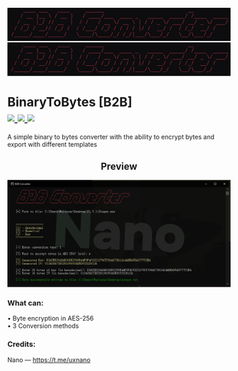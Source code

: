 <p align="center">
  <img alt="btb-logo" src="./Images/btb-logo.png#gh-dark-mode-only" width="1000" />
   <img alt="btb-logo" src="./Images/btb-logo.png#gh-light-mode-only" width="1000" />
</p>

# BinaryToBytes [B2B] <br /> <a href="https://github.com/bytenano/BinaryToBytes-B2B/releases/latest"> <img src="https://img.shields.io/github/v/release/bytenano/BinaryToBytes-B2B"></img> </a> <a href="#"> <img src="https://img.shields.io/github/downloads/bytenano/BinaryToBytes-B2B/total"></img> </a> <a href="https://github.com/bytenano/BinaryToBytes-B2B/commits/master"> <img src="https://img.shields.io/github/last-commit/bytenano/BinaryToBytes-B2B"></img> </a>

A simple binary to bytes converter with the ability to encrypt bytes and export with different templates

<h2 align="center">Preview</h2>

<p align="center">
  <img alt="btb-console" src="./Images/btb-console.png#gh-dark-mode-only" width="1200" />
</p>

### What can:
• Byte encryption in AES-256 <br />
• 3 Сonversion methods

### Credits:
Nano — https://t.me/uxnano